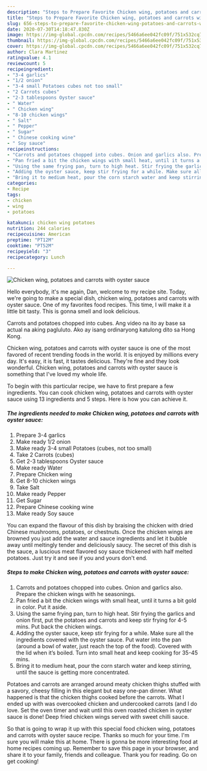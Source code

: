 ```yaml
---
description: "Steps to Prepare Favorite Chicken wing, potatoes and carrots with oyster sauce"
title: "Steps to Prepare Favorite Chicken wing, potatoes and carrots with oyster sauce"
slug: 656-steps-to-prepare-favorite-chicken-wing-potatoes-and-carrots-with-oyster-sauce
date: 2020-07-30T14:18:47.830Z
image: https://img-global.cpcdn.com/recipes/5466a6ee042fc09f/751x532cq70/chicken-wing-potatoes-and-carrots-with-oyster-sauce-recipe-main-photo.jpg
thumbnail: https://img-global.cpcdn.com/recipes/5466a6ee042fc09f/751x532cq70/chicken-wing-potatoes-and-carrots-with-oyster-sauce-recipe-main-photo.jpg
cover: https://img-global.cpcdn.com/recipes/5466a6ee042fc09f/751x532cq70/chicken-wing-potatoes-and-carrots-with-oyster-sauce-recipe-main-photo.jpg
author: Clara Martinez
ratingvalue: 4.1
reviewcount: 5
recipeingredient:
- "3-4 garlics"
- "1/2 onion"
- "3-4 small Potatoes cubes not too small"
- "2 Carrots cubes"
- "2-3 tablespoons Oyster sauce"
- " Water"
- " Chicken wing"
- "8-10 chicken wings"
- " Salt"
- " Pepper"
- " Sugar"
- " Chinese cooking wine"
- " Soy sauce"
recipeinstructions:
- "Carrots and potatoes chopped into cubes. Onion and garlics also. Prepare the chicken wings with he seasonings."
- "Pan fried a bit the chicken wings with small heat, until it turns a bit gold in color. Put it aside."
- "Using the same frying pan, turn to high heat. Stir frying the garlics and onion first, put the potatoes and carrots and keep stir frying for 4-5 mins. Put back the chicken wings."
- "Adding the oyster sauce, keep stir frying for a while. Make sure all the ingredients covered with the oyster sauce. Put water into the pan (around a bowl of water, just reach the top of the food). Covered with the lid when it’s boiled. Turn into small heat and keep cooking for 35-45 mins."
- "Bring it to medium heat, pour the corn starch water and keep stirring, until the sauce is getting more concentrated."
categories:
- Recipe
tags:
- chicken
- wing
- potatoes

katakunci: chicken wing potatoes 
nutrition: 244 calories
recipecuisine: American
preptime: "PT12M"
cooktime: "PT52M"
recipeyield: "3"
recipecategory: Lunch

---
```



![Chicken wing, potatoes and carrots with oyster sauce](https://img-global.cpcdn.com/recipes/5466a6ee042fc09f/751x532cq70/chicken-wing-potatoes-and-carrots-with-oyster-sauce-recipe-main-photo.jpg)

Hello everybody, it's me again, Dan, welcome to my recipe site. Today, we're going to make a special dish, chicken wing, potatoes and carrots with oyster sauce. One of my favorites food recipes. This time, I will make it a little bit tasty. This is gonna smell and look delicious.

Carrots and potatoes chopped into cubes. Ang video na ito ay base sa actual na aking pagluluto. Ako ay isang ordinaryong katulong dito sa Hong Kong.

Chicken wing, potatoes and carrots with oyster sauce is one of the most favored of recent trending foods in the world. It is enjoyed by millions every day. It's easy, it is fast, it tastes delicious. They're fine and they look wonderful. Chicken wing, potatoes and carrots with oyster sauce is something that I've loved my whole life.


To begin with this particular recipe, we have to first prepare a few ingredients. You can cook chicken wing, potatoes and carrots with oyster sauce using 13 ingredients and 5 steps. Here is how you can achieve it.

<!--inarticleads1-->

##### The ingredients needed to make Chicken wing, potatoes and carrots with oyster sauce:

1. Prepare 3-4 garlics
1. Make ready 1/2 onion
1. Make ready 3-4 small Potatoes (cubes, not too small)
1. Take 2 Carrots (cubes)
1. Get 2-3 tablespoons Oyster sauce
1. Make ready  Water
1. Prepare  Chicken wing
1. Get 8-10 chicken wings
1. Take  Salt
1. Make ready  Pepper
1. Get  Sugar
1. Prepare  Chinese cooking wine
1. Make ready  Soy sauce


You can expand the flavour of this dish by braising the chicken with dried Chinese mushrooms, potatoes, or chestnuts. Once the chicken wings are browned you just add the water and sauce ingredients and let it bubble away until meltingly tender and deliciously saucy. The secret of this dish is the sauce, a luscious meat flavored soy sauce thickened with half melted potatoes. Just try it and see if you and yours don&#39;t end. 

<!--inarticleads2-->

##### Steps to make Chicken wing, potatoes and carrots with oyster sauce:

1. Carrots and potatoes chopped into cubes. Onion and garlics also. Prepare the chicken wings with he seasonings.
1. Pan fried a bit the chicken wings with small heat, until it turns a bit gold in color. Put it aside.
1. Using the same frying pan, turn to high heat. Stir frying the garlics and onion first, put the potatoes and carrots and keep stir frying for 4-5 mins. Put back the chicken wings.
1. Adding the oyster sauce, keep stir frying for a while. Make sure all the ingredients covered with the oyster sauce. Put water into the pan (around a bowl of water, just reach the top of the food). Covered with the lid when it’s boiled. Turn into small heat and keep cooking for 35-45 mins.
1. Bring it to medium heat, pour the corn starch water and keep stirring, until the sauce is getting more concentrated.


Potatoes and carrots are arranged around meaty chicken thighs stuffed with a savory, cheesy filling in this elegant but easy one-pan dinner. What happened is that the chicken thighs cooked before the carrots. What I ended up with was overcooked chicken and undercooked carrots (and I do love. Set the oven timer and wait until this oven roasted chicken in oyster sauce is done! Deep fried chicken wings served with sweet chilli sauce. 

So that is going to wrap it up with this special food chicken wing, potatoes and carrots with oyster sauce recipe. Thanks so much for your time. I'm sure you will make this at home. There is gonna be more interesting food at home recipes coming up. Remember to save this page in your browser, and share it to your family, friends and colleague. Thank you for reading. Go on get cooking!
